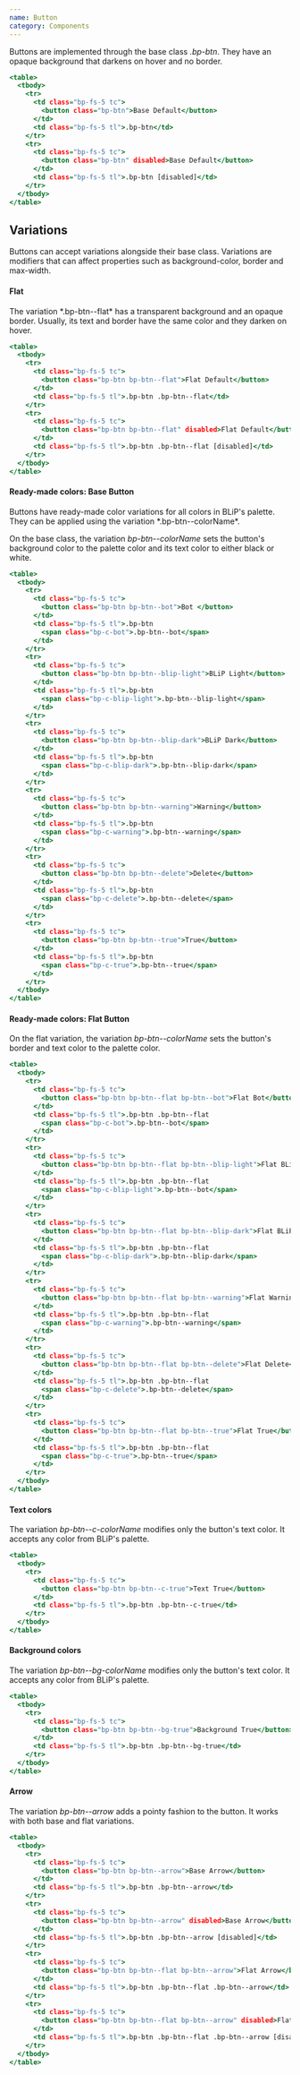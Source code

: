 ```yaml
---
name: Button
category: Components
---
```


Buttons are implemented through the base class *.bp-btn*. They have an opaque background that darkens on hover and no border.

```base.html
<table>
  <tbody>
    <tr>
      <td class="bp-fs-5 tc">
        <button class="bp-btn">Base Default</button>
      </td>
      <td class="bp-fs-5 tl">.bp-btn</td>
    </tr>
    <tr>
      <td class="bp-fs-5 tc">
        <button class="bp-btn" disabled>Base Default</button>
      </td>
      <td class="bp-fs-5 tl">.bp-btn [disabled]</td>
    </tr>
  </tbody>
</table>
```

<h2>Variations</h2>

Buttons can accept variations alongside their base class. Variations are modifiers that can affect properties such as background-color, border and max-width.

<h4>Flat</h4>
The variation *.bp-btn--flat* has a transparent background and an opaque border. Usually, its text and border have the same color and they darken on hover.

```flat.html
<table>
  <tbody>
    <tr>
      <td class="bp-fs-5 tc">
        <button class="bp-btn bp-btn--flat">Flat Default</button>
      </td>
      <td class="bp-fs-5 tl">.bp-btn .bp-btn--flat</td>
    </tr>
    <tr>
      <td class="bp-fs-5 tc">
        <button class="bp-btn bp-btn--flat" disabled>Flat Default</button>
      </td>
      <td class="bp-fs-5 tl">.bp-btn .bp-btn--flat [disabled]</td>
    </tr>
  </tbody>
</table>
```

<h4>Ready-made colors: Base Button</h4>
Buttons have ready-made color variations for all colors in BLiP's palette. They can be applied using the variation *.bp-btn--colorName*.

On the base class, the variation *bp-btn--colorName* sets the button's background color to the palette color and its text color to either black or white.

```colorbase.html
<table>
  <tbody>
    <tr>
      <td class="bp-fs-5 tc">
        <button class="bp-btn bp-btn--bot">Bot </button>
      </td>
      <td class="bp-fs-5 tl">.bp-btn
        <span class="bp-c-bot">.bp-btn--bot</span>
      </td>
    </tr>
    <tr>
      <td class="bp-fs-5 tc">
        <button class="bp-btn bp-btn--blip-light">BLiP Light</button>
      </td>
      <td class="bp-fs-5 tl">.bp-btn
        <span class="bp-c-blip-light">.bp-btn--blip-light</span>
      </td>
    </tr>
    <tr>
      <td class="bp-fs-5 tc">
        <button class="bp-btn bp-btn--blip-dark">BLiP Dark</button>
      </td>
      <td class="bp-fs-5 tl">.bp-btn
        <span class="bp-c-blip-dark">.bp-btn--blip-dark</span>
      </td>
    </tr>
    <tr>
      <td class="bp-fs-5 tc">
        <button class="bp-btn bp-btn--warning">Warning</button>
      </td>
      <td class="bp-fs-5 tl">.bp-btn
        <span class="bp-c-warning">.bp-btn--warning</span>
      </td>
    </tr>
    <tr>
      <td class="bp-fs-5 tc">
        <button class="bp-btn bp-btn--delete">Delete</button>
      </td>
      <td class="bp-fs-5 tl">.bp-btn
        <span class="bp-c-delete">.bp-btn--delete</span>
      </td>
    </tr>
    <tr>
      <td class="bp-fs-5 tc">
        <button class="bp-btn bp-btn--true">True</button>
      </td>
      <td class="bp-fs-5 tl">.bp-btn
        <span class="bp-c-true">.bp-btn--true</span>
      </td>
    </tr>
  </tbody>
</table>
```

<h4>Ready-made colors: Flat Button</h4>

On the flat variation, the variation *bp-btn--colorName* sets the button's border and text color to the palette color.

```colorflat.html
<table>
  <tbody>
    <tr>
      <td class="bp-fs-5 tc">
        <button class="bp-btn bp-btn--flat bp-btn--bot">Flat Bot</button>
      </td>
      <td class="bp-fs-5 tl">.bp-btn .bp-btn--flat
        <span class="bp-c-bot">.bp-btn--bot</span>
      </td>
    </tr>
    <tr>
      <td class="bp-fs-5 tc">
        <button class="bp-btn bp-btn--flat bp-btn--blip-light">Flat BLiP Light</button>
      </td>
      <td class="bp-fs-5 tl">.bp-btn .bp-btn--flat
        <span class="bp-c-blip-light">.bp-btn--bot</span>
      </td>
    </tr>
    <tr>
      <td class="bp-fs-5 tc">
        <button class="bp-btn bp-btn--flat bp-btn--blip-dark">Flat BLiP Dark</button>
      </td>
      <td class="bp-fs-5 tl">.bp-btn .bp-btn--flat
        <span class="bp-c-blip-dark">.bp-btn--blip-dark</span>
      </td>
    </tr>
    <tr>
      <td class="bp-fs-5 tc">
        <button class="bp-btn bp-btn--flat bp-btn--warning">Flat Warning</button>
      </td>
      <td class="bp-fs-5 tl">.bp-btn .bp-btn--flat
        <span class="bp-c-warning">.bp-btn--warning</span>
      </td>
    </tr>
    <tr>
      <td class="bp-fs-5 tc">
        <button class="bp-btn bp-btn--flat bp-btn--delete">Flat Delete</button>
      </td>
      <td class="bp-fs-5 tl">.bp-btn .bp-btn--flat
        <span class="bp-c-delete">.bp-btn--delete</span>
      </td>
    </tr>
    <tr>
      <td class="bp-fs-5 tc">
        <button class="bp-btn bp-btn--flat bp-btn--true">Flat True</button>
      </td>
      <td class="bp-fs-5 tl">.bp-btn .bp-btn--flat
        <span class="bp-c-true">.bp-btn--true</span>
      </td>
    </tr>
  </tbody>
</table>
```

<h4>Text colors</h4>

The variation *bp-btn--c-colorName* modifies only the button's text color. It accepts any color from BLiP's palette.

```textcolor.html
<table>
  <tbody>
    <tr>
      <td class="bp-fs-5 tc">
        <button class="bp-btn bp-btn--c-true">Text True</button>
      </td>
      <td class="bp-fs-5 tl">.bp-btn .bp-btn--c-true</td>
    </tr>
  </tbody>
</table>
```



<h4>Background colors</h4>

The variation *bp-btn--bg-colorName* modifies only the button's text color. It accepts any color from BLiP's palette.

```bgcolor.html
<table>
  <tbody>
    <tr>
      <td class="bp-fs-5 tc">
        <button class="bp-btn bp-btn--bg-true">Background True</button>
      </td>
      <td class="bp-fs-5 tl">.bp-btn .bp-btn--bg-true</td>
    </tr>
  </tbody>
</table>
```

<h4>Arrow</h4>

The variation *bp-btn--arrow* adds a pointy fashion to the button. It works with both base and flat variations.

```arrow.html
<table>
  <tbody>
    <tr>
      <td class="bp-fs-5 tc">
        <button class="bp-btn bp-btn--arrow">Base Arrow</button>
      </td>
      <td class="bp-fs-5 tl">.bp-btn .bp-btn--arrow</td>
    </tr>
    <tr>
      <td class="bp-fs-5 tc">
        <button class="bp-btn bp-btn--arrow" disabled>Base Arrow</button>
      </td>
      <td class="bp-fs-5 tl">.bp-btn .bp-btn--arrow [disabled]</td>
    </tr>
    <tr>
      <td class="bp-fs-5 tc">
        <button class="bp-btn bp-btn--flat bp-btn--arrow">Flat Arrow</button>
      </td>
      <td class="bp-fs-5 tl">.bp-btn .bp-btn--flat .bp-btn--arrow</td>
    </tr>
    <tr>
      <td class="bp-fs-5 tc">
        <button class="bp-btn bp-btn--flat bp-btn--arrow" disabled>Flat Arrow</button>
      </td>
      <td class="bp-fs-5 tl">.bp-btn .bp-btn--flat .bp-btn--arrow [disabled]</td>
    </tr>
  </tbody>
</table>
```

